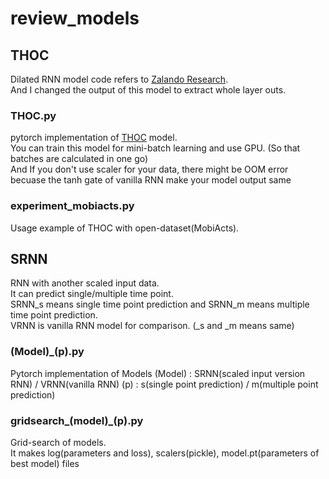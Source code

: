 # review_models
## THOC
Dilated RNN model code refers to [Zalando Research](https://github.com/zalandoresearch/pytorch-dilated-rnn).   
And I changed the output of this model to extract whole layer outs.

### THOC.py
pytorch implementation of [THOC](https://proceedings.neurips.cc/paper/2020/file/97e401a02082021fd24957f852e0e475-Paper.pdf) model.   
You can train this model for mini-batch learning and use GPU. (So that batches are calculated in one go)    
And If you don't use scaler for your data, there might be OOM error   
becuase the tanh gate of vanilla RNN make your model output same

### experiment_mobiacts.py
Usage example of THOC with open-dataset(MobiActs).   

## SRNN   
RNN with another scaled input data.   
It can predict single/multiple time point.   
SRNN_s means single time point prediction and SRNN_m means multiple time point prediction.   
VRNN is vanilla RNN model for comparison. (_s and _m means same)

### (Model)_(p).py   
Pytorch implementation of Models
(Model) : SRNN(scaled input version RNN) / VRNN(vanilla RNN)
(p) : s(single point prediction) / m(multiple point prediction)

### gridsearch_(model)_(p).py
Grid-search of models.   
It makes log(parameters and loss), scalers(pickle), model.pt(parameters of best model) files
